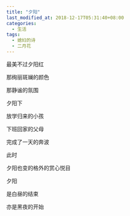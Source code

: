```yaml
---
title: "夕阳"
last_modified_at: 2018-12-17T05:31:40+08:00
categories:
  - 生活
tags:
  - 媳妇的诗
  - 二月花
---
```


最美不过夕阳红

那绚丽斑斓的颜色

那静谧的氛围

夕阳下

放学归来的小孩

下班回家的父母

完成了一天的奔波

此时

夕阳也变的格外的赏心悦目

夕阳

是白昼的结束

亦是黑夜的开始
